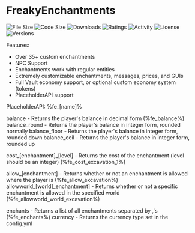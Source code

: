 # FreakyEnchantments
![File Size](https://img.shields.io/spiget/download-size/64154.svg?colorB=aa0000&label=File%20Size&style=flat-square) ![Code Size](https://img.shields.io/github/languages/code-size/msws/FreakyEnchants.svg?label=Code%20Size&style=flat-square) ![Downloads](https://img.shields.io/spiget/downloads/64154.svg?colorB=33ff33&label=Downloads&style=flat-square) ![Ratings](https://img.shields.io/spiget/rating/64154.svg?colorB=008800&label=Ratings&style=flat-square) ![Activity](https://img.shields.io/github/commit-activity/y/msws/FreakyEnchants.svg?colorB=FFA500&style=popout-square) ![License](https://img.shields.io/github/license/msws/FreakyEnchants.svg?label=License&style=popout-square) ![Versions](https://img.shields.io/spiget/tested-versions/64154.svg?colorB=800080&label=Versions&style=popout-square)

Features:
  * Over 35+ custom enchantments
  * NPC Support
  * Enchantments work with regular entities
  * Extremely customizable enchantments, messages, prices, and GUIs
  * Full Vault economy support, or optional custom economy system (tokens)
  * PlaceholderAPI support
  
PlaceholderAPI:
%fe_[name]%

balance - Returns the player's balance in decimal form (%fe_balance%)
balance_round - Returns the player's balance in integer form, rounded normally
balance_floor - Returns the player's balance in integer form, rounded down
balance_ceil - Returns the player's balance in integer form, rounded up

cost_[enchantment]_[level] - Returns the cost of the enchantment (level should be an integer) (%fe_cost_excavation_1%)

allow_[enchantment] - Returns whether or not an enchantment is allowed where the player is (%fe_allow_excavation%)
allowworld_[world]_enchantment] - Returns whether or not a specific enchantment is allowed in the specified world (%fe_allowworld_world_excavation%)

enchants - Returns a list of all enchantments separated by ,'s (%fe_enchants%)
currency - Returns the currency type set in the config.yml